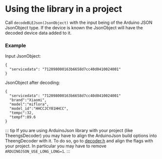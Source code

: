 # Using the library in a project

Call `decodeBLEJson(JsonObject)` with the input being of the Arduino JSON JsonObject type. If the device is known the JsonObject will have the decoded device data added to it.

### Example
Input JsonObject:
```
{
  "servicedata": "712098000163b6658d7cc40d0410024001"
}
```

JsonObject after decoding:
```
{
  "servicedata": "712098000163b6658d7cc40d0410024001"
  "brand":"Xiaomi",
  "model":"miflora",
  "model_id":"HHCCJCY01HHCC",
  "tempc":32,
  "tempf":89.6
}
```

::: tip
If you are using ArduinoJson library with your project (like TheengsDecoder) you may have to align the ArduinoJson build options into TheengDecoder with it. To do so, go to [decoder.h](./../../src/decoder.h) and align the flags with your project. In particular you may have to remove `ARDUINOJSON_USE_LONG_LONG=1`.
:::